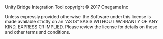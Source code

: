 Unity Bridge Integration Tool copyright © 2017 Onegame Inc



Unless expressly provided otherwise, the Software under this license is made available strictly on an “AS IS” BASIS WITHOUT WARRANTY OF ANY KIND, EXPRESS OR IMPLIED. Please review the license for details on these and other terms and conditions.